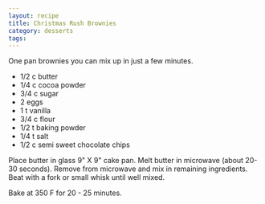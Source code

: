 ```yaml
---
layout: recipe
title: Christmas Rush Brownies
category: desserts
tags: 
---
```

One pan brownies you can mix up in just a few minutes.

- 1/2 c butter
- 1/4 c cocoa powder
- 3/4 c sugar
- 2 eggs
- 1 t vanilla
- 3/4 c flour
- 1/2 t baking powder
- 1/4 t salt
- 1/2 c semi sweet chocolate chips
  
Place butter in glass 9" X 9" cake pan. Melt butter in microwave (about 20-30 seconds). Remove from microwave and mix in remaining ingredients. Beat with a fork or small whisk until well mixed. 

Bake at 350 F for 20 - 25 minutes.
